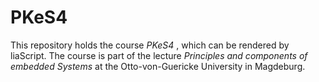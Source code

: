 # PKeS4
This repository holds the course *PKeS4* , which can be rendered by liaScript. The course is part of the lecture *Principles and components of embedded Systems* at the Otto-von-Guericke University in Magdeburg. 
